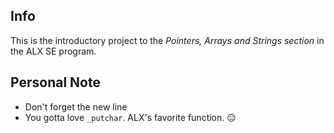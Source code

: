 ## Info
This is the introductory project to the _Pointers, Arrays and Strings section_ in the ALX SE program.

## Personal Note
* Don't forget the new line
* You gotta love `_putchar`. ALX's favorite function. :expressionless:
